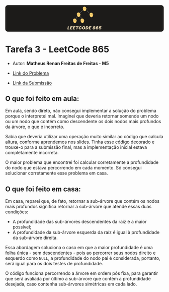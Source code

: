 <img align="center" src="https://raw.githubusercontent.com/mthsrnn/AED1-24/main/10-Tarefas/SmallestSubtreewithalltheDeepestNodes/banner.png"/>

# Tarefa 3 - LeetCode 865

- Autor: **Matheus Renan Freitas de Freitas - M5**

- [Link do Problema](https://leetcode.com/problems/smallest-subtree-with-all-the-deepest-nodes/description/)
- [Link da Submissão](https://leetcode.com/problems/smallest-subtree-with-all-the-deepest-nodes/submissions/1350589346/)


## O que foi feito em aula:
Em aula, sendo direto, não consegui implementar a solução do problema porque o interpretei mal. Imaginei que deveria retornar somende um nodo ou um nodo que contém como descendente os dois nodos mais profundos da árvore, o que é incorreto.

Sabia que deveria utilizar uma operação muito similar ao código que calcula altura, conforme aprendemos nos slides. Tinha esse código decorado e trouxe-o para a submissão final, mas a implementação inicial estava completamente incorreta.

O maior problema que encontrei foi calcular corretamente a profundidade do nodo que estava percorrendo em cada momento. Só consegui solucionar corretamente esse problema em casa.

## O que foi feito em casa:
Em casa, reparei que, de fato, retornar a sub-árvore que contém os nodos mais profundos significa retornar a sub-árvore que atende essas duas condições:
- A profundidade das sub-árvores descendentes da raiz é a maior possível;
- A profundidade da sub-árvore esquerda da raíz é igual à profundidade da sub-árvore direita.

Essa abordagem soluciona o caso em que a maior profundidade é uma folha única - sem descendentes - pois ao percorrer seus nodos direito e esquerdo como `NULL`, a profundidade do nodo pai é considerada, portanto, será igual para os dois testes de profundidade.

O código funciona percorrendo a árvore em ordem pós fixa, para garantir que será avaliada por último a sub-árvore que contém a profundidade desejada, caso contenha sub-árvores simétricas em cada lado.
